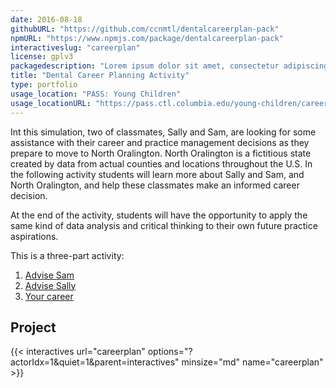 ```yaml
---
date: 2016-08-18
githubURL: "https://github.com/ccnmtl/dentalcareerplan-pack"
npmURL: "https://www.npmjs.com/package/dentalcareerplan-pack"
interactiveslug: "careerplan"
license: gplv3
packagedescription: "Lorem ipsum dolor sit amet, consectetur adipiscing elit. Praesent ac lorem enim. Donec sit amet."
title: "Dental Career Planning Activity"
type: portfolio
usage_location: "PASS: Young Children"
usage_locationURL: "https://pass.ctl.columbia.edu/young-children/career-planning-activity/"
---
```


Int this simulation, two of classmates, Sally and Sam, are looking for some assistance with their career and practice management decisions as they prepare to move to North Oralington. North Oralington is a fictitious state created by data from actual counties and locations throughout the U.S. In the following activity students will learn more about Sally and Sam, and North Oralington, and help these classmates make an informed career decision.

At the end of the activity, students will have the opportunity to apply the same kind of data analysis and critical thinking to their own future practice aspirations.

This is a three-part activity:

1. [Advise Sam](/lib/careerplan/index.html?actorIdx=0&quiet=1) 
2. [Advise Sally](/lib/careerplan/index.html?actorIdx=1&quiet=1)
3. [Your career](/lib/careerplan/index.html?actorIdx=2&quiet=1)

## Project

{{< interactives url="careerplan" options="?actorIdx=1&quiet=1&parent=interactives" minsize="md" name="careerplan" >}}
